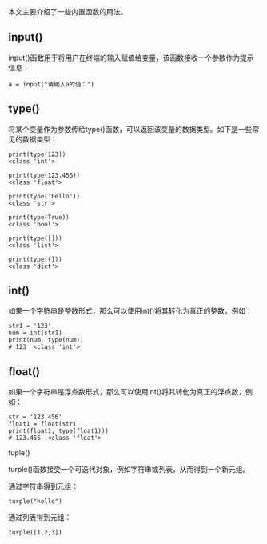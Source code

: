本文主要介绍了一些内置函数的用法。

## input()

input()函数用于将用户在终端的输入赋值给变量，该函数接收一个参数作为提示信息：

```
a = input("请输入a的值：")
```

## type()

将某个变量作为参数传给type()函数，可以返回该变量的数据类型。如下是一些常见的数据类型：

```
print(type(123))
<class 'int'>

print(type(123.456))
<class 'float'>

print(type('hello'))
<class 'str'>  

print(type(True))
<class 'bool'>

print(type([]))
<class 'list'>

print(type({}))
<class 'dict'>
```


## int()

如果一个字符串是整数形式，那么可以使用int()将其转化为真正的整数，例如：

```
str1 = '123'
num = int(str1)
print(num, type(num)) 
# 123  <class 'int'>
```

## float()

如果一个字符串是浮点数形式，那么可以使用int()将其转化为真正的浮点数，例如：

```
str = '123.456'
float1 = float(str)
print(float1, type(float1)))
# 123.456  <class 'float'>
```

tuple()

turple()函数接受一个可迭代对象，例如字符串或列表，从而得到一个新元组。

通过字符串得到元组：

```
turple("hello")
```

通过列表得到元组：

```
turple([1,2,3])
```

